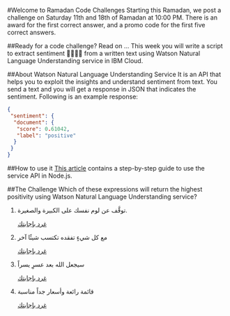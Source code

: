 #Welcome to Ramadan Code Challenges
Starting this Ramadan, we post a challenge on Saturday 11th and 18th of Ramadan at 10:00 PM. There is an award for the first correct answer, and a promo code for the first five correct answers.

##Ready for a code challenge? Read on ...
This week you will write a script to extract sentiment 👍🏼👎🏼 from a written text using Watson Natural Language Understanding service in IBM Cloud.

##About Watson Natural Language Understanding Service
It is an API that helps you to exploit the insights and understand sentiment from text. You send a text and you will get a response in JSON that indicates the sentiment. Following is an example response:
```JSON
{
 "sentiment": {
  "document": {
   "score": 0.61042,
   "label": "positive"
  }
 }
}
```
##How to use it
[This article](https://www.linkedin.com/pulse/ibm-watson-series-extract-sentiment-from-text-nora-alnashwan/) contains a step-by-step guide to use the service API in Node.js.

##The Challenge
Which of these expressions will return the highest positivity using Watson Natural Language Understanding service?
1. توقَّف عن لوم نفسك على الكبيرة والصغيرة.

    <a class="twitter-share-button"
  href="https://twitter.com/intent/tweet?text=%D8%A5%D8%AC%D8%A7%D8%A8%D8%AA%D9%8A%20%D9%84%D8%AA%D8%AD%D8%AF%D9%8A%20%23RamadanCode%20%D9%87%D9%8A%3A%20%D8%AA%D9%88%D9%82%D9%91%D9%8E%D9%81%20%D8%B9%D9%86%20%D9%84%D9%88%D9%85%20%D9%86%D9%81%D8%B3%D9%83%20%D8%B9%D9%84%D9%89%20%D8%A7%D9%84%D9%83%D8%A8%D9%8A%D8%B1%D8%A9%20%D9%88%D8%A7%D9%84%D8%B5%D8%BA%D9%8A%D8%B1%D8%A9.%20%23IBMMEADev">
غرد بإجابتك</a>
2. مع كل شيءٍ تفقده تكتسب شيئًا آخر

    <a class="twitter-share-button"
  href="https://twitter.com/intent/tweet?text=%D8%A5%D8%AC%D8%A7%D8%A8%D8%AA%D9%8A%20%D9%84%D8%AA%D8%AD%D8%AF%D9%8A%20%23RamadanCode%20%D9%87%D9%8A%3A%20%D9%85%D8%B9%20%D9%83%D9%84%20%D8%B4%D9%8A%D8%A1%D9%8D%20%D8%AA%D9%81%D9%82%D8%AF%D9%87%20%D8%AA%D9%83%D8%AA%D8%B3%D8%A8%20%D8%B4%D9%8A%D8%A6%D9%8B%D8%A7%20%D8%A2%D8%AE%D8%B1.%20%23IBMMEADev">
غرد بإجابتك</a>
3.  سيجعل الله بعد عسرِِ يسراً

    <a class="twitter-share-button"
  href="https://twitter.com/intent/tweet?text=%D8%A5%D8%AC%D8%A7%D8%A8%D8%AA%D9%8A%20%D9%84%D8%AA%D8%AD%D8%AF%D9%8A%20%23RamadanCode%20%D9%87%D9%8A%3A%20%D8%B3%D9%8A%D8%AC%D8%B9%D9%84%20%D8%A7%D9%84%D9%84%D9%87%20%D8%A8%D8%B9%D8%AF%20%D8%B9%D8%B3%D8%B1%D9%90%D9%90%20%D9%8A%D8%B3%D8%B1%D8%A7%D9%8B.%20%23IBMMEADev">
غرد بإجابتك</a>
4. قائمة رائعة وأسعار جداً مناسبة

    <a class="twitter-share-button"
  href="https://twitter.com/intent/tweet?text=%D8%A5%D8%AC%D8%A7%D8%A8%D8%AA%D9%8A%20%D9%84%D8%AA%D8%AD%D8%AF%D9%8A%20%23RamadanCode%20%D9%87%D9%8A%3A%20%D9%82%D8%A7%D8%A6%D9%85%D8%A9%20%D8%B1%D8%A7%D8%A6%D8%B9%D8%A9%20%D9%88%D8%A3%D8%B3%D8%B9%D8%A7%D8%B1%20%D8%AC%D8%AF%D8%A7%D9%8B%20%D9%85%D9%86%D8%A7%D8%B3%D8%A8%D8%A9.%20%23IBMMEADev">
غرد بإجابتك</a>
